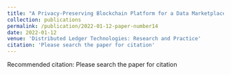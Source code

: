 ```yaml
---
title: "A Privacy-Preserving Blockchain Platform for a Data Marketplace"
collection: publications
permalink: /publication/2022-01-12-paper-number14
date: 2022-01-12
venue: 'Distributed Ledger Technologies: Research and Practice'
citation: 'Please search the paper for citation'
---
```

Recommended citation: Please search the paper for citation